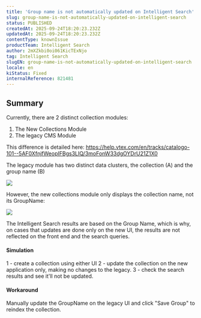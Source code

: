 ```yaml
---
title: 'Group name is not automatically updated on Intelligent Search'
slug: group-name-is-not-automatically-updated-on-intelligent-search
status: PUBLISHED
createdAt: 2025-09-24T18:20:23.232Z
updatedAt: 2025-09-24T18:20:23.232Z
contentType: knownIssue
productTeam: Intelligent Search
author: 2mXZkbi0oi061KicTExNjo
tag: Intelligent Search
slugEN: group-name-is-not-automatically-updated-on-intelligent-search
locale: en
kiStatus: Fixed
internalReference: 821481
---
```


## Summary


Currently, there are 2 distinct collection modules:

1) The New Collections Module
2) The legacy CMS Module

This difference is detailed here: https://help.vtex.com/en/tracks/catalogo-101--5AF0XfnjfWeopIFBgs3LIQ/3moFonW33dgOYDrU21Z1X0

The legacy module has two distinct data clusters, the collection (A) and the group name (B)

 ![](https://vtexhelp.zendesk.com/attachments/token/Wb85umTatjLPwTTdZ53985WHt/?name=image.png)

However, the new collections module only displays the collection name, not its GroupName:

 ![](https://vtexhelp.zendesk.com/attachments/token/dXcYFigMd8BCKPCaF5wlvcUhZ/?name=image.png)

The Intelligent Search results are based on the Group Name, which is why, on cases that updates are done only on the new UI, the results are not reflected on the front end and the search queries.



#### Simulation


1 - create a collection using either UI
2 - update the collection on the new application only, making no changes to the legacy.
3 - check the search results and see it'll not be updated.



#### Workaround


Manually update the GroupName on the legacy UI and click "Save Group" to reindex the collection.



